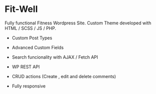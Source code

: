 # Fit-Well

Fully functional Fitness Wordpress Site. Custom Theme developed with HTML / SCSS / JS / PHP.

- Custom Post Types

- Advanced Custom Fields

- Search funcionality with AJAX / Fetch API

- WP REST API 

- CRUD actions (Create , edit and delete comments)

- Fully responsive
